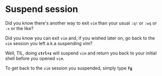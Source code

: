 # Suspend session

Did you know there's another way to exit `vim` than your usual `:q!` or `:wq` or `:x` or the like?

Did you know you can exit `vim` and, if you wished later on, go back to the `vim` session you left a.k.a suspending vim?

Well, TIL, doing **`ctrl+z`** will suspend `vim` and return you back to your initial shell before you opened `vim`.

To get back to the `vim` session you suspended, simply type **`fg`**
